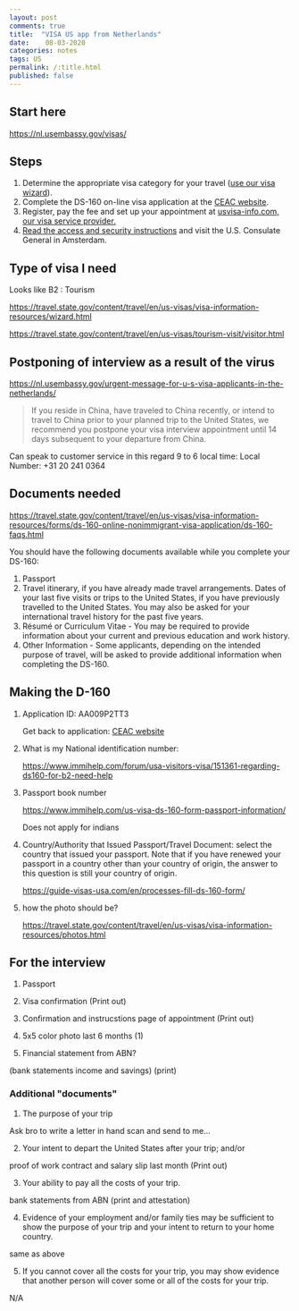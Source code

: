 ```yaml
---
layout: post
comments: true
title:  "VISA US app from Netherlands"
date:    08-03-2020 
categories: notes
tags: US
permalink: /:title.html
published: false
---
```


## Start here

https://nl.usembassy.gov/visas/

## Steps

1. Determine the appropriate visa category for your travel ([use our
   visa wizard](https://travel.state.gov/content/travel/en/us-visas/visa-information-resources/wizard.html)).
2. Complete the DS-160 on-line visa application at the [CEAC
   website](https://ceac.state.gov/genniv/).
3. Register, pay the fee and set up your appointment at
  [usvisa-info.com, our visa service provider.](https://ais.usvisa-info.com/en-nl/niv/)
4. [Read the access and security instructions](https://nl.usembassy.gov/embassy-consulate/amsterdam/access-security-notice/) and visit the
   U.S. Consulate General in Amsterdam.


## Type of visa I need

Looks like B2 : Tourism

https://travel.state.gov/content/travel/en/us-visas/visa-information-resources/wizard.html

https://travel.state.gov/content/travel/en/us-visas/tourism-visit/visitor.html

## Postponing of interview as a result of the virus

https://nl.usembassy.gov/urgent-message-for-u-s-visa-applicants-in-the-netherlands/


> If you reside in China, have traveled to China recently, or intend
> to travel to China prior to your planned trip to the United States,
> we recommend you postpone your visa interview appointment until 14
> days subsequent to your departure from China.

Can speak to customer service in this regard 9 to 6 local time: Local
Number: +31 20 241 0364


## Documents needed

https://travel.state.gov/content/travel/en/us-visas/visa-information-resources/forms/ds-160-online-nonimmigrant-visa-application/ds-160-faqs.html

You should have the following documents available while you complete your DS-160:

1. Passport
2. Travel itinerary, if you have already made travel arrangements.
Dates of your last five visits or trips to the United States, if you
have previously travelled to the United States. You may also be asked
for your international travel history for the past five years.
3. Résumé or Curriculum Vitae - You may be required to provide
   information about your current and previous education and work
   history.
4. Other Information - Some applicants, depending on the intended
purpose of travel, will be asked to provide additional information
when completing the DS-160.



## Making the D-160

1. Application ID: AA009P2TT3

	Get back to application: [CEAC
   website](https://ceac.state.gov/genniv/)

2. What is my National identification number:

	https://www.immihelp.com/forum/usa-visitors-visa/151361-regarding-ds160-for-b2-need-help
	
3. Passport book number 

	https://www.immihelp.com/us-visa-ds-160-form-passport-information/
	
	Does not apply for indians
	
4. Country/Authority that Issued Passport/Travel Document: select the
   country that issued your passport. Note that if you have renewed
   your passport in a country other than your country of origin, the
   answer to this question is still your country of origin.
   
   https://guide-visas-usa.com/en/processes-fill-ds-160-form/
   
5. how the photo should be?

	https://travel.state.gov/content/travel/en/us-visas/visa-information-resources/photos.html
	
## For the interview

1. Passport

2. Visa confirmation (Print out)

3. Confirmation and instrucstions page of appointment (Print out)

4. 5x5 color photo last 6 months (1)

5. Financial statement from ABN?

(bank statements income and savings) (print)

### Additional "documents"

1. The purpose of your trip

Ask bro to write a letter in hand scan and send to me...

2. Your intent to depart the United States after your trip; and/or

proof of work contract and salary slip last month (Print out)

3. Your ability to pay all the costs of your trip.

bank statements from ABN (print and attestation)

4. Evidence of your employment and/or family ties may be sufficient to
   show the purpose of your trip and your intent to return to your
   home country.
   
same as above
   
5. If you cannot cover all the costs for your trip, you may show
   evidence that another person will cover some or all of the costs
   for your trip.
   
N/A
